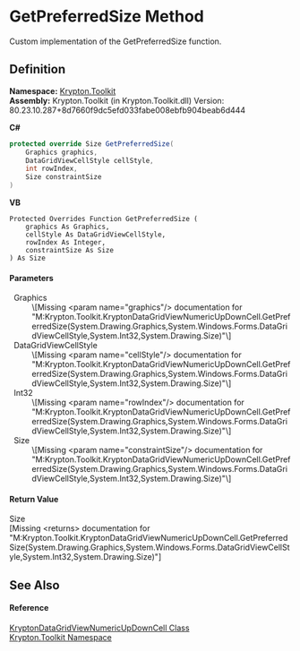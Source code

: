 # GetPreferredSize Method


Custom implementation of the GetPreferredSize function.



## Definition
**Namespace:** <a href="79d2eac2-21f4-54ff-7552-b20c33c30600.md">Krypton.Toolkit</a>  
**Assembly:** Krypton.Toolkit (in Krypton.Toolkit.dll) Version: 80.23.10.287+8d7660f9dc5efd033fabe008ebfb904beab6d444

**C#**
``` C#
protected override Size GetPreferredSize(
	Graphics graphics,
	DataGridViewCellStyle cellStyle,
	int rowIndex,
	Size constraintSize
)
```
**VB**
``` VB
Protected Overrides Function GetPreferredSize ( 
	graphics As Graphics,
	cellStyle As DataGridViewCellStyle,
	rowIndex As Integer,
	constraintSize As Size
) As Size
```



#### Parameters
<dl><dt>  Graphics</dt><dd>\[Missing &lt;param name="graphics"/&gt; documentation for "M:Krypton.Toolkit.KryptonDataGridViewNumericUpDownCell.GetPreferredSize(System.Drawing.Graphics,System.Windows.Forms.DataGridViewCellStyle,System.Int32,System.Drawing.Size)"\]</dd><dt>  DataGridViewCellStyle</dt><dd>\[Missing &lt;param name="cellStyle"/&gt; documentation for "M:Krypton.Toolkit.KryptonDataGridViewNumericUpDownCell.GetPreferredSize(System.Drawing.Graphics,System.Windows.Forms.DataGridViewCellStyle,System.Int32,System.Drawing.Size)"\]</dd><dt>  Int32</dt><dd>\[Missing &lt;param name="rowIndex"/&gt; documentation for "M:Krypton.Toolkit.KryptonDataGridViewNumericUpDownCell.GetPreferredSize(System.Drawing.Graphics,System.Windows.Forms.DataGridViewCellStyle,System.Int32,System.Drawing.Size)"\]</dd><dt>  Size</dt><dd>\[Missing &lt;param name="constraintSize"/&gt; documentation for "M:Krypton.Toolkit.KryptonDataGridViewNumericUpDownCell.GetPreferredSize(System.Drawing.Graphics,System.Windows.Forms.DataGridViewCellStyle,System.Int32,System.Drawing.Size)"\]</dd></dl>

#### Return Value
Size  
\[Missing &lt;returns&gt; documentation for "M:Krypton.Toolkit.KryptonDataGridViewNumericUpDownCell.GetPreferredSize(System.Drawing.Graphics,System.Windows.Forms.DataGridViewCellStyle,System.Int32,System.Drawing.Size)"\]

## See Also


#### Reference
<a href="da662690-15df-824b-9286-8849d5edc80d.md">KryptonDataGridViewNumericUpDownCell Class</a>  
<a href="79d2eac2-21f4-54ff-7552-b20c33c30600.md">Krypton.Toolkit Namespace</a>  
